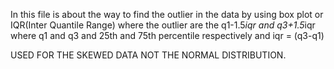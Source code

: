 In this file is about the way to find the outlier in the data by using box plot or IQR(Inter Quantile Range)
where the outlier are the q1-1.5*iqr and q3+1.5*iqr where  q1 and q3 and 25th and 75th percentile respectively 
and iqr = (q3-q1)

USED FOR THE SKEWED DATA NOT THE NORMAL DISTRIBUTION.
